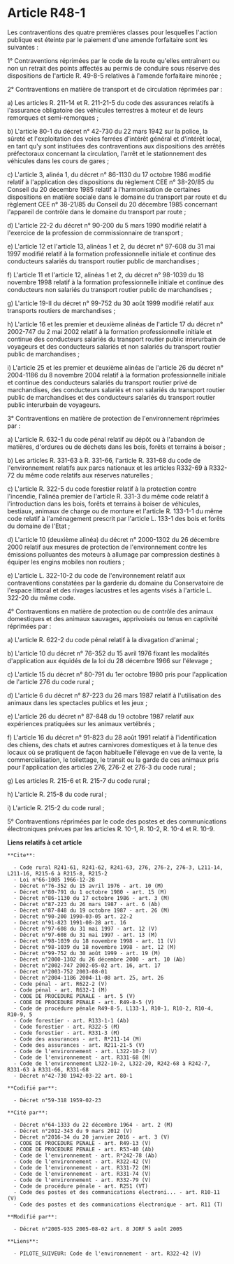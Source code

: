 # Article R48-1

Les contraventions des quatre premières classes pour lesquelles l'action publique est éteinte par le paiement d'une amende
forfaitaire sont les suivantes :

1° Contraventions réprimées par le code de la route qu'elles entraînent ou non un retrait des points affectés au permis de
conduire sous réserve des dispositions de l'article R. 49-8-5 relatives à l'amende forfaitaire minorée ;

2° Contraventions en matière de transport et de circulation réprimées par :

a) Les articles R. 211-14 et R. 211-21-5 du code des assurances relatifs à l'assurance obligatoire des véhicules terrestres à
moteur et de leurs remorques et semi-remorques ;

b) L'article 80-1 du décret n° 42-730 du 22 mars 1942 sur la police, la sûreté et l'exploitation des voies ferrées d'intérêt
général et d'intérêt local, en tant qu'y sont instituées des contraventions aux dispositions des arrêtés préfectoraux
concernant la circulation, l'arrêt et le stationnement des véhicules dans les cours de gares ;

c) L'article 3, alinéa 1, du décret n° 86-1130 du 17 octobre 1986 modifié relatif à l'application des dispositions du
règlement CEE n° 38-20/85 du Conseil du 20 décembre 1985 relatif à l'harmonisation de certaines dispositions en matière
sociale dans le domaine du transport par route et du règlement CEE n° 38-21/85 du Conseil du 20 décembre 1985 concernant
l'appareil de contrôle dans le domaine du transport par route ;

d) L'article 22-2 du décret n° 90-200 du 5 mars 1990 modifié relatif à l'exercice de la profession de commissionnaire de
transport ;

e) L'article 12 et l'article 13, alinéas 1 et 2, du décret n° 97-608 du 31 mai 1997 modifié relatif à la formation
professionnelle initiale et continue des conducteurs salariés du transport routier public de marchandises ;

f) L'article 11 et l'article 12, alinéas 1 et 2, du décret n° 98-1039 du 18 novembre 1998 relatif à la formation
professionnelle initiale et continue des conducteurs non salariés du transport routier public de marchandises ;

g) L'article 19-II du décret n° 99-752 du 30 août 1999 modifié relatif aux transports routiers de marchandises ;

h) L'article 16 et les premier et deuxième alinéas de l'article 17 du décret n° 2002-747 du 2 mai 2002 relatif à la formation
professionnelle initiale et continue des conducteurs salariés du transport routier public interurbain de voyageurs et des
conducteurs salariés et non salariés du transport routier public de marchandises ;

i) L'article 25 et les premier et deuxième alinéas de l'article 26 du décret n° 2004-1186 du 8 novembre 2004 relatif à la
formation professionnelle initiale et continue des conducteurs salariés du transport routier privé de marchandises, des
conducteurs salariés et non salariés du transport routier public de marchandises et des conducteurs salariés du transport
routier public interurbain de voyageurs.

3° Contraventions en matière de protection de l'environnement réprimées par :

a) L'article R. 632-1 du code pénal relatif au dépôt ou à l'abandon de matières, d'ordures ou de déchets dans les bois,
forêts et terrains à boiser ;

b) Les articles R. 331-63 à R. 331-66, l'article R. 331-68 du code de l'environnement relatifs aux parcs nationaux et les
articles R332-69 à R332-72 du même code relatifs aux réserves naturelles ;

c) L'article R. 322-5 du code forestier relatif à la protection contre l'incendie, l'alinéa premier de l'article R. 331-3 du
même code relatif à l'introduction dans les bois, forêts et terrains à boiser de véhicules, bestiaux, animaux de charge ou de
monture et l'article R. 133-1-1 du même code relatif à l'aménagement prescrit par l'article L. 133-1 des bois et forêts du
domaine de l'Etat ;

d) L'article 10 (deuxième alinéa) du décret n° 2000-1302 du 26 décembre 2000 relatif aux mesures de protection de
l'environnement contre les émissions polluantes des moteurs à allumage par compression destinés à équiper les engins mobiles
non routiers ;

e) L'article L. 322-10-2 du code de l'environnement relatif aux contraventions constatées par la garderie du domaine du
Conservatoire de l'espace littoral et des rivages lacustres et les agents visés à l'article L. 322-20 du même code.

4° Contraventions en matière de protection ou de contrôle des animaux domestiques et des animaux sauvages, apprivoisés ou
tenus en captivité réprimées par :

a) L'article R. 622-2 du code pénal relatif à la divagation d'animal ;

b) L'article 10 du décret n° 76-352 du 15 avril 1976 fixant les modalités d'application aux équidés de la loi du 28 décembre
1966 sur l'élevage ;

c) L'article 15 du décret n° 80-791 du 1er octobre 1980 pris pour l'application de l'article 276 du code rural ;

d) L'article 6 du décret n° 87-223 du 26 mars 1987 relatif à l'utilisation des animaux dans les spectacles publics et les
jeux ;

e) L'article 26 du décret n° 87-848 du 19 octobre 1987 relatif aux expériences pratiquées sur les animaux vertébrés ;

f) L'article 16 du décret n° 91-823 du 28 août 1991 relatif à l'identification des chiens, des chats et autres carnivores
domestiques et à la tenue des locaux où se pratiquent de façon habituelle l'élevage en vue de la vente, la commercialisation,
le toilettage, le transit ou la garde de ces animaux pris pour l'application des articles 276, 276-2 et 276-3 du code rural ;

g) Les articles R. 215-6 et R. 215-7 du code rural ;

h) L'article R. 215-8 du code rural ;

i) L'article R. 215-2 du code rural ;

5° Contraventions réprimées par le code des postes et des communications électroniques prévues par les articles R. 10-1, R.
10-2, R. 10-4 et R. 10-9.

**Liens relatifs à cet article**

	**Cite**:

	  - Code rural R241-61, R241-62, R241-63, 276, 276-2, 276-3, L211-14, L211-16, R215-6 à R215-8, R215-2
	  - Loi n°66-1005 1966-12-28
	  - Décret n°76-352 du 15 avril 1976 - art. 10 (M)
	  - Décret n°80-791 du 1 octobre 1980 - art. 15 (M)
	  - Décret n°86-1130 du 17 octobre 1986 - art. 3 (M)
	  - Décret n°87-223 du 26 mars 1987 - art. 6 (Ab)
	  - Décret n°87-848 du 19 octobre 1987 - art. 26 (M)
	  - Décret n°90-200 1990-03-05 art. 22-2
	  - Décret n°91-823 1991-08-28 art. 16
	  - Décret n°97-608 du 31 mai 1997 - art. 12 (V)
	  - Décret n°97-608 du 31 mai 1997 - art. 13 (M)
	  - Décret n°98-1039 du 18 novembre 1998 - art. 11 (V)
	  - Décret n°98-1039 du 18 novembre 1998 - art. 12 (M)
	  - Décret n°99-752 du 30 août 1999 - art. 19 (M)
	  - Décret n°2000-1302 du 26 décembre 2000 - art. 10 (Ab)
	  - Décret n°2002-747 2002-05-02 art. 16, art. 17
	  - Décret n°2003-752 2003-08-01
	  - Décret n°2004-1186 2004-11-08 art. 25, art. 26
	  - Code pénal - art. R622-2 (V)
	  - Code pénal - art. R632-1 (M)
	  - CODE DE PROCEDURE PENALE - art. 5 (V)
	  - CODE DE PROCEDURE PENALE - art. R49-8-5 (V)
	  - Code de procédure pénale R49-8-5, L133-1, R10-1, R10-2, R10-4, R10-9, 5
	  - Code forestier - art. R133-1-1 (Ab)
	  - Code forestier - art. R322-5 (M)
	  - Code forestier - art. R331-3 (M)
	  - Code des assurances - art. R*211-14 (M)
	  - Code des assurances - art. R211-21-5 (V)
	  - Code de l'environnement - art. L322-10-2 (V)
	  - Code de l'environnement - art. R331-68 (M)
	  - Code de l'environnement L322-10-2, L322-20, R242-68 à R242-7, R331-63 à R331-66, R331-68
	  - Décret n°42-730 1942-03-22 art. 80-1

	**Codifié par**:

	  - Décret n°59-318 1959-02-23

	**Cité par**:

	  - Décret n°64-1333 du 22 décembre 1964 - art. 2 (M)
	  - Décret n°2012-343 du 9 mars 2012 (V)
	  - Décret n°2016-34 du 20 janvier 2016 - art. 3 (V)
	  - CODE DE PROCEDURE PENALE - art. R49-13 (V)
	  - CODE DE PROCEDURE PENALE - art. R53-40 (Ab)
	  - Code de l'environnement - art. R*242-78 (Ab)
	  - Code de l'environnement - art. R322-42 (V)
	  - Code de l'environnement - art. R331-72 (M)
	  - Code de l'environnement - art. R331-74 (V)
	  - Code de l'environnement - art. R332-79 (V)
	  - Code de procédure pénale - art. R251 (VT)
	  - Code des postes et des communications électroni... - art. R10-11 (V)
	  - Code des postes et des communications électronique - art. R11 (T)

	**Modifié par**:

	  - Décret n°2005-935 2005-08-02 art. 8 JORF 5 août 2005

	**Liens**:

	  - PILOTE_SUIVEUR: Code de l'environnement - art. R322-42 (V)
